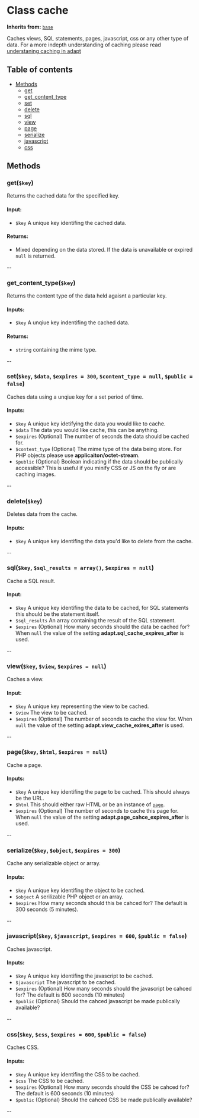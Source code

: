 # Class cache

**Inherits from:** [`base`](/docs/classes/base.md)

Caches views, SQL statements, pages, javascript, css or any other type of data.  For a more indepth understanding of caching please read [understaning caching in adapt](/docs/caching.md)

## Table of contents
- [Methods](#methods)
    - [get](#getkey)
    - [get_content_type](#get_content_typekey)
    - [set](#setkey-data-expires--300-content_type--null-public--false)
    - [delete](#deletekey)
    - [sql](#sqlkey-sql_results--array-expires--null)
    - [view](#viewkey-view-expires--null)
    - [page](#pagekey-html-expires--null)
    - [serialize](#serializekey-object-expires--300)
    - [javascript](#javascriptkey-javascript-expires--600-public--false)
    - [css](#csskey-css-expires--600-public--false)

## Methods

### get(`$key`)
Returns the cached data for the specified key.

#### Input:
- `$key` A unique key identifing the cached data.

#### Returns:
- Mixed depending on the data stored. If the data is unavailable or expired `null` is returned.

--

### get_content_type(`$key`)
Returns the content type of the data held agaisnt a particular key.

#### Inputs:
- `$key` A unqiue key indentifing the cached data.

#### Returns:
- `string` containing the mime type.

--

### set(`$key`, `$data`, `$expires = 300`, `$content_type = null`, `$public = false`)
Caches data using a unqiue key for a set period of time.

#### Inputs:
- `$key` A unique key idetifying the data you would like to cache.
- `$data` The data you would like cache, this can be anything.
- `$expires` (Optional) The number of seconds the data should be cached for.
- `$content_type` (Optional) The mime type of the data being store.  For PHP objects please use **applicaiton/octet-stream**.
- `$public` (Optional) Boolean indicating if the data should be publically accessible?  This is useful if you minify CSS or JS on the fly or are caching images.

--

### delete(`$key`)
Deletes data from the cache.

#### Inputs:
- `$key` A unique key identifing the data you'd like to delete from the cache.

--

### sql(`$key`, `$sql_results = array()`, `$expires = null`)
Cache a SQL result.

#### Input:
- `$key` A unique key identifing the data to be cached, for SQL statements this should be the statement itself.
- `$sql_results` An array containing the result of the SQL statement.
- `$expires` (Optional) How many seconds should the data be cached for?  When `null` the value of the setting **adapt.sql_cache_expires_after** is used.

--

### view(`$key`, `$view`, `$expires = null`)
Caches a view.

#### Input:
- `$key` A unique key representing the view to be cached.
- `$view` The view to be cached.
- `$expires` (Optional) The number of seconds to cache the view for.  When `null` the value of the setting **adapt.view_cache_exires_after** is used.

--

### page(`$key`, `$html`, `$expires = null`)
Cache a page.

#### Inputs:
- `$key` A unique key identifing the page to be cached.  This should always be the URL.
- `$html` This should either raw HTML or be an instance of [`page`](/docs/views/page.md).
- `$expires` (Optional) The number of seconds to cache this page for.  When `null` the value of the setting **adapt.page_cahce_expires_after** is used.

--

### serialize(`$key`, `$object`, `$expires = 300`)
Cache any serializable object or array.

#### Inputs:
- `$key` A unique key identifing the object to be cached.
- `$object` A serilizable PHP object or an array.
- `$expires` How many seconds should this be cahced for?  The default is 300 seconds (5 minutes).

--

### javascript(`$key`, `$javascript`, `$expires = 600`, `$public = false`)
Caches javascript.

#### Inputs:
- `$key` A unique key identifing the javascript to be cached.
- `$javascript` The javascript to be cached.
- `$expires` (Optional) How many seconds should the javascript be cahced for?  The default is 600 seconds (10 minutes)
- `$public` (Optional) Should the cahced javascript be made publically available?

--

### css(`$key`, `$css`, `$expires = 600`, `$public = false`)
Caches CSS.

#### Inputs:
- `$key` A unique key identifing the CSS to be cached.
- `$css` The CSS to be cached.
- `$expires` (Optional) How many seconds should the CSS be cahced for?  The default is 600 seconds (10 minutes)
- `$public` (Optional) Should the cahced CSS be made publically available?

--